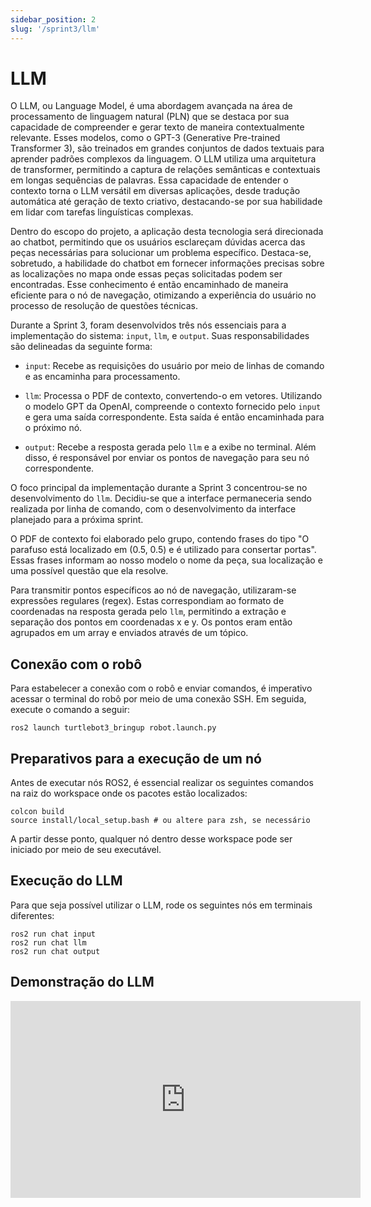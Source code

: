 ```yaml
---
sidebar_position: 2
slug: '/sprint3/llm'
---
```


# LLM

O LLM, ou Language Model, é uma abordagem avançada na área de processamento de linguagem natural (PLN) que se destaca por sua capacidade de compreender e gerar texto de maneira contextualmente relevante. Esses modelos, como o GPT-3 (Generative Pre-trained Transformer 3), são treinados em grandes conjuntos de dados textuais para aprender padrões complexos da linguagem. O LLM utiliza uma arquitetura de transformer, permitindo a captura de relações semânticas e contextuais em longas sequências de palavras. Essa capacidade de entender o contexto torna o LLM versátil em diversas aplicações, desde tradução automática até geração de texto criativo, destacando-se por sua habilidade em lidar com tarefas linguísticas complexas.

Dentro do escopo do projeto, a aplicação desta tecnologia será direcionada ao chatbot, permitindo que os usuários esclareçam dúvidas acerca das peças necessárias para solucionar um problema específico. Destaca-se, sobretudo, a habilidade do chatbot em fornecer informações precisas sobre as localizações no mapa onde essas peças solicitadas podem ser encontradas. Esse conhecimento é então encaminhado de maneira eficiente para o nó de navegação, otimizando a experiência do usuário no processo de resolução de questões técnicas.

Durante a Sprint 3, foram desenvolvidos três nós essenciais para a implementação do sistema: `input`, `llm`, e `output`. Suas responsabilidades são delineadas da seguinte forma:

- `input`: Recebe as requisições do usuário por meio de linhas de comando e as encaminha para processamento.
  
- `llm`: Processa o PDF de contexto, convertendo-o em vetores. Utilizando o modelo GPT da OpenAI, compreende o contexto fornecido pelo `input` e gera uma saída correspondente. Esta saída é então encaminhada para o próximo nó.
  
- `output`: Recebe a resposta gerada pelo `llm` e a exibe no terminal. Além disso, é responsável por enviar os pontos de navegação para seu nó correspondente.

O foco principal da implementação durante a Sprint 3 concentrou-se no desenvolvimento do `llm`. Decidiu-se que a interface permaneceria sendo realizada por linha de comando, com o desenvolvimento da interface planejado para a próxima sprint.

O PDF de contexto foi elaborado pelo grupo, contendo frases do tipo "O parafuso está localizado em (0.5, 0.5) e é utilizado para consertar portas". Essas frases informam ao nosso modelo o nome da peça, sua localização e uma possível questão que ela resolve.

Para transmitir pontos específicos ao nó de navegação, utilizaram-se expressões regulares (regex). Estas correspondiam ao formato de coordenadas na resposta gerada pelo `llm`, permitindo a extração e separação dos pontos em coordenadas x e y. Os pontos eram então agrupados em um array e enviados através de um tópico.

## Conexão com o robô

Para estabelecer a conexão com o robô e enviar comandos, é imperativo acessar o terminal do robô por meio de uma conexão SSH. Em seguida, execute o comando a seguir:
```
ros2 launch turtlebot3_bringup robot.launch.py
```

## Preparativos para a execução de um nó

Antes de executar nós ROS2, é essencial realizar os seguintes comandos na raiz do workspace onde os pacotes estão localizados:
```
colcon build
source install/local_setup.bash # ou altere para zsh, se necessário
```
A partir desse ponto, qualquer nó dentro desse workspace pode ser iniciado por meio de seu executável.

## Execução do LLM

Para que seja possível utilizar o LLM, rode os seguintes nós em terminais diferentes:

```
ros2 run chat input
ros2 run chat llm
ros2 run chat output
```

## Demonstração do LLM

<iframe width="560" height="315" src="https://www.youtube.com/embed/o90ccG_K9Hw?si=5dw7hXQWtaX-5rYK" title="YouTube video player" frameborder="0" allow="autoplay; encrypted-media" allowfullscreen></iframe>